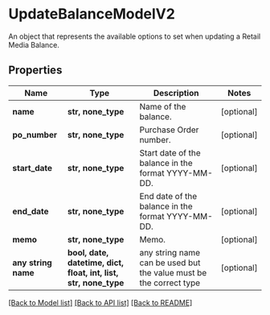 # UpdateBalanceModelV2

An object that represents the available options to set when updating a Retail Media Balance.

## Properties
Name | Type | Description | Notes
------------ | ------------- | ------------- | -------------
**name** | **str, none_type** | Name of the balance. | [optional] 
**po_number** | **str, none_type** | Purchase Order number. | [optional] 
**start_date** | **str, none_type** | Start date of the balance in the format YYYY-MM-DD. | [optional] 
**end_date** | **str, none_type** | End date of the balance in the format YYYY-MM-DD. | [optional] 
**memo** | **str, none_type** | Memo. | [optional] 
**any string name** | **bool, date, datetime, dict, float, int, list, str, none_type** | any string name can be used but the value must be the correct type | [optional]

[[Back to Model list]](../README.md#documentation-for-models) [[Back to API list]](../README.md#documentation-for-api-endpoints) [[Back to README]](../README.md)


